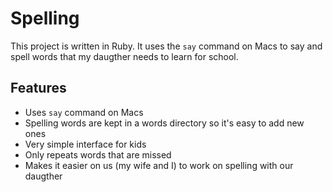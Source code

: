 # Spelling

This project is written in Ruby. It uses the `say` command on
Macs to say and spell words that my daugther needs to learn
for school.

## Features

- Uses `say` command on Macs
- Spelling words are kept in a words directory so it's easy to add new ones
- Very simple interface for kids
- Only repeats words that are missed
- Makes it easier on us (my wife and I) to work on spelling with our daugther
